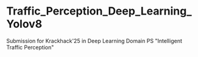 # Traffic_Perception_Deep_Learning_Yolov8
Submission for Krackhack'25 in Deep Learning Domain PS "Intelligent Traffic Perception"
